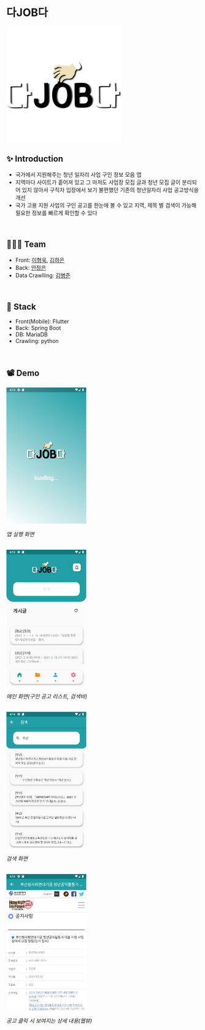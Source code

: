 # 다JOB다
<img src="https://github.com/DSC-PKNU/KKALKKAL/blob/main/assets/dajobda.png" width="300" height="300">

## ✨ Introduction
* 국가에서 지원해주는 청년 일자리 사업 구인 정보 모음 앱
* 지역마다 사이트가 흩어져 있고 그 마저도 사업장 모집 글과 청년 모집 글이 분리되어 있지 않아서 구직자 입장에서 보기 불편했던 기존의 청년일자리 사업 공고방식을 개선
* 국가 고용 지원 사업의 구인 공고를 한눈에 볼 수 있고 지역, 제목 별 검색이 가능해 필요한 정보를 빠르게 확인할 수 있다
</br>

## 👨‍👧‍👧 Team
* Front: [이형욱](https://github.com/luke0421), [김하은](https://github.com/flyingpenguin2)
* Back: [안정은](https://github.com/jxxxxe)
* Data Crawlling: [김병준](https://github.com/BangDoon)
</br>

## 🔧 Stack
* Front(Mobile): Flutter
* Back: Spring Boot
* DB: MariaDB
* Crawling: python
</br>

## 📽 Demo
<img src="https://github.com/DSC-PKNU/KKALKKAL/blob/main/assets/1.png" width="208" height="355">

*앱 실행 화면*

</br>

<img src="https://github.com/DSC-PKNU/KKALKKAL/blob/main/assets/2.png" width="208" height="355">

*메인 화면(구인 공고 리스트, 검색바)*

</br>

<img src="https://github.com/DSC-PKNU/KKALKKAL/blob/main/assets/3.png" width="208" height="355">

*검색 화면*

</br>

<img src="https://github.com/DSC-PKNU/KKALKKAL/blob/main/assets/4.png" width="208" height="355">

*공고 클릭 시 보여지는 상세 내용(웹뷰)*
